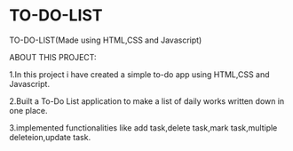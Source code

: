 # TO-DO-LIST

TO-DO-LIST(Made using HTML,CSS and Javascript)


ABOUT THIS PROJECT:

1.In this project i have created a simple to-do app using HTML,CSS and Javascript.

2.Built a To-Do List application to make a list of daily works written down in one place.

3.implemented functionalities like add task,delete task,mark task,multiple deleteion,update task.
